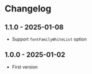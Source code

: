 # Changelog

## 1.1.0 - 2025-01-08

- Support `fontFamilyWhiteList` option

## 1.0.0 - 2025-01-02

- First version
